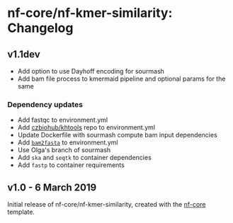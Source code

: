 # nf-core/nf-kmer-similarity: Changelog

## v1.1dev

* Add option to use Dayhoff encoding for sourmash
* Add bam file process to kmermaid pipeline and optional params
  for the same

### Dependency updates
* Add fastqc to environment.yml
* Add [czbiohub/khtools](https://github.com/czbiohub/kh-tools/) repo to environment.yml
* Update Dockerfile with sourmash compute bam input dependencies
* Add [`bam2fasta`](https://pypi.org/project/bam2fasta/) to environment.yml
* Use Olga's branch of sourmash
* Add `ska` and `seqtk` to container dependencies
* Add `fastp` to container requirements

## v1.0 - 6 March 2019

Initial release of nf-core/nf-kmer-similarity, created with the [nf-core](http://nf-co.re/) template.
